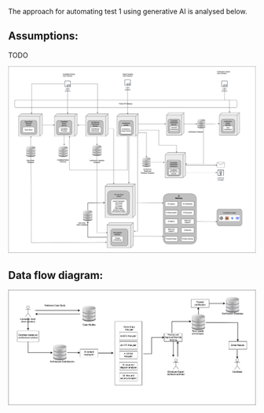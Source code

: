 
The approach for automating test 1 using generative AI is analysed below.

Assumptions:
------------
TODO



![Test1 ](/assets/test2c2.png "Test1 c")


Data flow diagram:
------------------------


![Test1 dataflow](/assets/casestudy-flow-diagram.png "Test1 dataflow")

